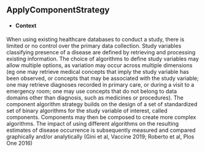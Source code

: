 ## ApplyComponentStrategy


 - ####	Context


When using existing healthcare databases to conduct a study, there is limited
or no control over the primary data collection. Study variables classifying presence of a disease are defined by retrieving and processing existing information. The choice of algorithms to define study variables may allow multiple options, as variation may occur across multiple dimensions (eg one may retrieve medical concepts that imply the study variable has been observed, or concepts that may be associated with the study variable; one may retrieve diagnoses recorded in primary care, or during a visit to a emergency room; one may use concepts that do not belong to data domains other than diagnosis, such as medicines or procedures). The component algorithm strategy builds on the design of a set of standardized set of binary algorithms for the study variable of interest, called components. Components may then be composed to create more complex algorithms. The impact of using different algorithms on the resulting estimates of disease occurrence is subsequently measured and compared graphically and/or analytically (Gini et al, Vaccine 2019; Roberto et al, Plos One 2016)



